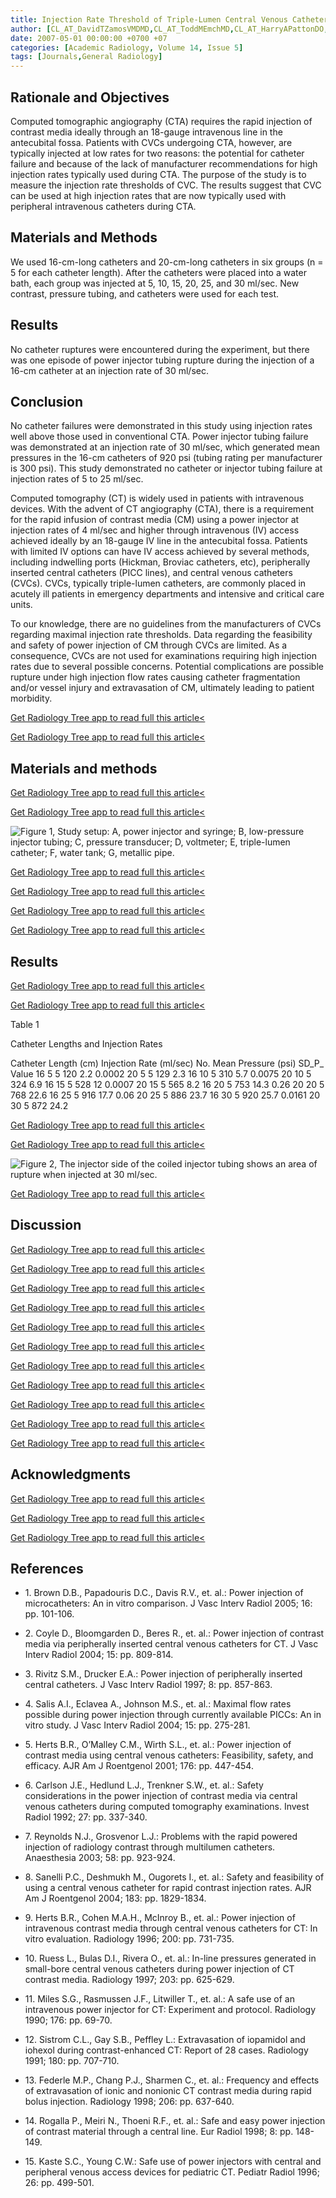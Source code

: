 ```yaml
---
title: Injection Rate Threshold of Triple-Lumen Central Venous Catheters
author: [CL_AT_DavidTZamosVMDMD,CL_AT_ToddMEmchMD,CL_AT_HarryAPattonDO,CL_AT_FrankJDAmicoPhD,CL_AT_SurrendraKBansalMD]
date: 2007-05-01 00:00:00 +0700 +07
categories: [Academic Radiology, Volume 14, Issue 5]
tags: [Journals,General Radiology]
---
```

## Rationale and Objectives

Computed tomographic angiography (CTA) requires the rapid injection of contrast media ideally through an 18-gauge intravenous line in the antecubital fossa. Patients with CVCs undergoing CTA, however, are typically injected at low rates for two reasons: the potential for catheter failure and because of the lack of manufacturer recommendations for high injection rates typically used during CTA. The purpose of the study is to measure the injection rate thresholds of CVC. The results suggest that CVC can be used at high injection rates that are now typically used with peripheral intravenous catheters during CTA.

## Materials and Methods

We used 16-cm-long catheters and 20-cm-long catheters in six groups (n = 5 for each catheter length). After the catheters were placed into a water bath, each group was injected at 5, 10, 15, 20, 25, and 30 ml/sec. New contrast, pressure tubing, and catheters were used for each test.

## Results

No catheter ruptures were encountered during the experiment, but there was one episode of power injector tubing rupture during the injection of a 16-cm catheter at an injection rate of 30 ml/sec.

## Conclusion

No catheter failures were demonstrated in this study using injection rates well above those used in conventional CTA. Power injector tubing failure was demonstrated at an injection rate of 30 ml/sec, which generated mean pressures in the 16-cm catheters of 920 psi (tubing rating per manufacturer is 300 psi). This study demonstrated no catheter or injector tubing failure at injection rates of 5 to 25 ml/sec.

Computed tomography (CT) is widely used in patients with intravenous devices. With the advent of CT angiography (CTA), there is a requirement for the rapid infusion of contrast media (CM) using a power injector at injection rates of 4 ml/sec and higher through intravenous (IV) access achieved ideally by an 18-gauge IV line in the antecubital fossa. Patients with limited IV options can have IV access achieved by several methods, including indwelling ports (Hickman, Broviac catheters, etc), peripherally inserted central catheters (PICC lines), and central venous catheters (CVCs). CVCs, typically triple-lumen catheters, are commonly placed in acutely ill patients in emergency departments and intensive and critical care units.

To our knowledge, there are no guidelines from the manufacturers of CVCs regarding maximal injection rate thresholds. Data regarding the feasibility and safety of power injection of CM through CVCs are limited. As a consequence, CVCs are not used for examinations requiring high injection rates due to several possible concerns. Potential complications are possible rupture under high injection flow rates causing catheter fragmentation and/or vessel injury and extravasation of CM, ultimately leading to patient morbidity.

[Get Radiology Tree app to read full this article<](https://clinicalpub.com/app)

[Get Radiology Tree app to read full this article<](https://clinicalpub.com/app)

## Materials and methods

[Get Radiology Tree app to read full this article<](https://clinicalpub.com/app)

[Get Radiology Tree app to read full this article<](https://clinicalpub.com/app)

![Figure 1, Study setup: A, power injector and syringe; B, low-pressure injector tubing; C, pressure transducer; D, voltmeter; E, triple-lumen catheter; F, water tank; G, metallic pipe.](https://storage.googleapis.com/dl.dentistrykey.com/clinical/InjectionRateThresholdofTripleLumenCentralVenousCatheters/0_1s20S1076633207000682.jpg)

[Get Radiology Tree app to read full this article<](https://clinicalpub.com/app)

[Get Radiology Tree app to read full this article<](https://clinicalpub.com/app)

[Get Radiology Tree app to read full this article<](https://clinicalpub.com/app)

[Get Radiology Tree app to read full this article<](https://clinicalpub.com/app)

## Results

[Get Radiology Tree app to read full this article<](https://clinicalpub.com/app)

[Get Radiology Tree app to read full this article<](https://clinicalpub.com/app)

Table 1


Catheter Lengths and Injection Rates


Catheter Length (cm) Injection Rate (ml/sec) No. Mean Pressure (psi) SD_P_ Value 16 5 5 120 2.2 0.0002 20 5 5 129 2.3 16 10 5 310 5.7 0.0075 20 10 5 324 6.9 16 15 5 528 12 0.0007 20 15 5 565 8.2 16 20 5 753 14.3 0.26 20 20 5 768 22.6 16 25 5 916 17.7 0.06 20 25 5 886 23.7 16 30 5 920 25.7 0.0161 20 30 5 872 24.2

[Get Radiology Tree app to read full this article<](https://clinicalpub.com/app)

[Get Radiology Tree app to read full this article<](https://clinicalpub.com/app)

![Figure 2, The injector side of the coiled injector tubing shows an area of rupture when injected at 30 ml/sec.](https://storage.googleapis.com/dl.dentistrykey.com/clinical/InjectionRateThresholdofTripleLumenCentralVenousCatheters/1_1s20S1076633207000682.jpg)

[Get Radiology Tree app to read full this article<](https://clinicalpub.com/app)

## Discussion

[Get Radiology Tree app to read full this article<](https://clinicalpub.com/app)

[Get Radiology Tree app to read full this article<](https://clinicalpub.com/app)

[Get Radiology Tree app to read full this article<](https://clinicalpub.com/app)

[Get Radiology Tree app to read full this article<](https://clinicalpub.com/app)

[Get Radiology Tree app to read full this article<](https://clinicalpub.com/app)

[Get Radiology Tree app to read full this article<](https://clinicalpub.com/app)

[Get Radiology Tree app to read full this article<](https://clinicalpub.com/app)

[Get Radiology Tree app to read full this article<](https://clinicalpub.com/app)

[Get Radiology Tree app to read full this article<](https://clinicalpub.com/app)

[Get Radiology Tree app to read full this article<](https://clinicalpub.com/app)

[Get Radiology Tree app to read full this article<](https://clinicalpub.com/app)

## Acknowledgments

[Get Radiology Tree app to read full this article<](https://clinicalpub.com/app)

[Get Radiology Tree app to read full this article<](https://clinicalpub.com/app)

[Get Radiology Tree app to read full this article<](https://clinicalpub.com/app)

## References

- 1\. Brown D.B., Papadouris D.C., Davis R.V., et. al.: Power injection of microcatheters: An in vitro comparison. J Vasc Interv Radiol 2005; 16: pp. 101-106.


- 2\. Coyle D., Bloomgarden D., Beres R., et. al.: Power injection of contrast media via peripherally inserted central venous catheters for CT. J Vasc Interv Radiol 2004; 15: pp. 809-814.


- 3\. Rivitz S.M., Drucker E.A.: Power injection of peripherally inserted central catheters. J Vasc Interv Radiol 1997; 8: pp. 857-863.


- 4\. Salis A.I., Eclavea A., Johnson M.S., et. al.: Maximal flow rates possible during power injection through currently available PICCs: An in vitro study. J Vasc Interv Radiol 2004; 15: pp. 275-281.


- 5\. Herts B.R., O’Malley C.M., Wirth S.L., et. al.: Power injection of contrast media using central venous catheters: Feasibility, safety, and efficacy. AJR Am J Roentgenol 2001; 176: pp. 447-454.


- 6\. Carlson J.E., Hedlund L.J., Trenkner S.W., et. al.: Safety considerations in the power injection of contrast media via central venous catheters during computed tomography examinations. Invest Radiol 1992; 27: pp. 337-340.


- 7\. Reynolds N.J., Grosvenor L.J.: Problems with the rapid powered injection of radiology contrast through multilumen catheters. Anaesthesia 2003; 58: pp. 923-924.


- 8\. Sanelli P.C., Deshmukh M., Ougorets I., et. al.: Safety and feasibility of using a central venous catheter for rapid contrast injection rates. AJR Am J Roentgenol 2004; 183: pp. 1829-1834.


- 9\. Herts B.R., Cohen M.A.H., McInroy B., et. al.: Power injection of intravenous contrast media through central venous catheters for CT: In vitro evaluation. Radiology 1996; 200: pp. 731-735.


- 10\. Ruess L., Bulas D.I., Rivera O., et. al.: In-line pressures generated in small-bore central venous catheters during power injection of CT contrast media. Radiology 1997; 203: pp. 625-629.


- 11\. Miles S.G., Rasmussen J.F., Litwiller T., et. al.: A safe use of an intravenous power injector for CT: Experiment and protocol. Radiology 1990; 176: pp. 69-70.


- 12\. Sistrom C.L., Gay S.B., Peffley L.: Extravasation of iopamidol and iohexol during contrast-enhanced CT: Report of 28 cases. Radiology 1991; 180: pp. 707-710.


- 13\. Federle M.P., Chang P.J., Sharmen C., et. al.: Frequency and effects of extravasation of ionic and nonionic CT contrast media during rapid bolus injection. Radiology 1998; 206: pp. 637-640.


- 14\. Rogalla P., Meiri N., Thoeni R.F., et. al.: Safe and easy power injection of contrast material through a central line. Eur Radiol 1998; 8: pp. 148-149.


- 15\. Kaste S.C., Young C.W.: Safe use of power injectors with central and peripheral venous access devices for pediatric CT. Pediatr Radiol 1996; 26: pp. 499-501.